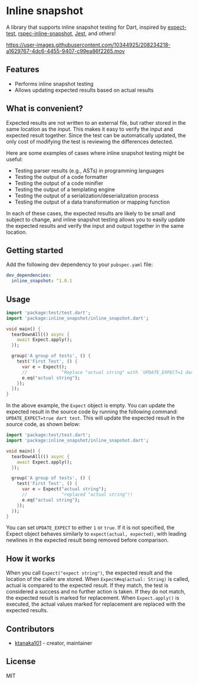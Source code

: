 # Inline snapshot

A library that supports inline snapshot testing for Dart, inspired by [expect-test](https://github.com/rust-analyzer/expect-test), [rspec-inline-snapshot](https://github.com/Hummingbird-RegTech/rspec-inline-snapshot), [Jest](https://jestjs.io/), and others!

https://user-images.githubusercontent.com/10344925/208234218-a1629767-4dc6-4455-9407-c99ea86f2265.mov

## Features

- Performs inline snapshot testing
- Allows updating expected results based on actual results

## What is convenient?

Expected results are not written to an external file, but rather stored in the same location as the input. This makes it easy to verify the input and expected result together. Since the test can be automatically updated, the only cost of modifying the test is reviewing the differences detected.

Here are some examples of cases where inline snapshot testing might be useful:

- Testing parser results (e.g., ASTs) in programming languages
- Testing the output of a code formatter
- Testing the output of a code minifier
- Testing the output of a templating engine
- Testing the output of a serialization/deserialization process
- Testing the output of a data transformation or mapping function

In each of these cases, the expected results are likely to be small and subject to change, and inline snapshot testing allows you to easily update the expected results and verify the input and output together in the same location.

## Getting started

Add the following dev dependency to your `pubspec.yaml` file:

```yml
dev_dependencies:
  inline_snapshot: ^1.0.1
```

## Usage

```dart
import 'package:test/test.dart';
import 'package:inline_snapshot/inline_snapshot.dart';

void main() {
  tearDownAll(() async {
    await Expect.apply();
  });

  group('A group of tests', () {
    test('First Test', () {
      var e = Expect();
      //             ^Replace "actual string" with `UPDATE_EXPECT=1 dart test`
      e.eq("actual string");
    });
  });
}
```

In the above example, the `Expect` object is empty. You can update the expected result in the source code by running the following command: `UPDATE_EXPECT=true dart test`.
This will update the expected result in the source code, as shown below:

```dart
import 'package:test/test.dart';
import 'package:inline_snapshot/inline_snapshot.dart';

void main() {
  tearDownAll(() async {
    await Expect.apply();
  });

  group('A group of tests', () {
    test('First Test', () {
      var e = Expect("actual string");
      //             ^replaced "actual string"!!
      e.eq("actual string");
    });
  });
}
```

You can set `UPDATE_EXPECT` to either `1` or `true`.
If it is not specified, the Expect object behaves similarly to `expect(actual, expected)`, with leading newlines in the expected result being removed before comparison.

## How it works

When you call `Expect("expect string")`, the expected result and the location of the caller are stored. When `Expect#eq(actual: String)` is called, actual is compared to the expected result. If they match, the test is considered a success and no further action is taken. If they do not match, the expected result is marked for replacement. When `Expect.apply()` is executed, the actual values marked for replacement are replaced with the expected results.

## Contributors

- [ktanaka101](https://github.com/ktanaka101) - creator, maintainer

## License

MIT

